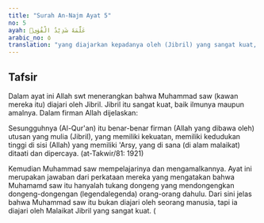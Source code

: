 ```yaml
---
title: "Surah An-Najm Ayat 5"
no: 5
ayah: عَلَّمَهٗ شَدِيْدُ الْقُوٰىۙ 
arabic_no: ٥
translation: "yang diajarkan kepadanya oleh (Jibril) yang sangat kuat, "
---
```


## Tafsir

Dalam ayat ini Allah swt menerangkan bahwa Muhammad saw (kawan mereka itu) diajari oleh Jibril. Jibril itu sangat kuat, baik ilmunya maupun amalnya. Dalam firman Allah dijelaskan: 

Sesungguhnya (Al-Qur'an) itu benar-benar firman (Allah yang dibawa oleh) utusan yang mulia (Jibril), yang memiliki kekuatan, memiliki kedudukan tinggi di sisi (Allah) yang memiliki 'Arsy, yang di sana (di alam malaikat) ditaati dan dipercaya. (at-Takwir/81: 1921) 

Kemudian Muhammad saw mempelajarinya dan mengamalkannya. Ayat ini merupakan jawaban dari perkataan mereka yang mengatakan bahwa Muhamamd saw itu hanyalah tukang dongeng yang mendongengkan dongeng-dongengan (legendalegenda) orang-orang dahulu. Dari sini jelas bahwa Muhammad saw itu bukan diajari oleh seorang manusia, tapi ia diajari oleh Malaikat Jibril yang sangat kuat. (